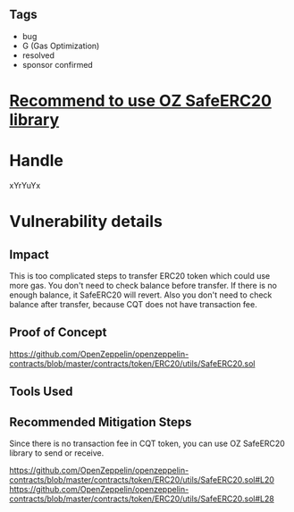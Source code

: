 ## Tags

- bug
- G (Gas Optimization)
- resolved
- sponsor confirmed

# [Recommend to use OZ SafeERC20 library](https://github.com/code-423n4/2021-10-covalent-findings/issues/1) 

# Handle

xYrYuYx


# Vulnerability details

## Impact
This is too complicated steps to transfer ERC20 token which could use more gas.
You don't need to check balance before transfer.
If there is no enough balance, it SafeERC20 will revert.
Also you don't need to check balance after transfer, because CQT does not have transaction fee.

## Proof of Concept
https://github.com/OpenZeppelin/openzeppelin-contracts/blob/master/contracts/token/ERC20/utils/SafeERC20.sol

## Tools Used

## Recommended Mitigation Steps
Since there is no transaction fee in CQT token, you can use OZ SafeERC20 library to send or receive.

https://github.com/OpenZeppelin/openzeppelin-contracts/blob/master/contracts/token/ERC20/utils/SafeERC20.sol#L20
https://github.com/OpenZeppelin/openzeppelin-contracts/blob/master/contracts/token/ERC20/utils/SafeERC20.sol#L28


